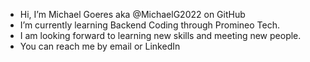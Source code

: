 - Hi, I’m Michael Goeres aka @MichaelG2022 on GitHub
- I’m currently learning Backend Coding through Promineo Tech.
- I am looking forward to learning new skills and meeting new people.
- You can reach me by email or LinkedIn

<!---
MichaelG2022/MichaelG2022 is a ✨ special ✨ repository because its `README.md` (this file) appears on your GitHub profile.
You can click the Preview link to take a look at your changes.
--->

